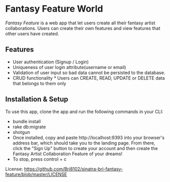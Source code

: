 # Fantasy Feature World

*Fantasy Feature* is a web app that let users create all their fantasy artist collaborations. Users can create their own features and view features that other users have created.

## Features 

* User authentication (Signup / Login)
* Uniqueness of user login attribute(username or email)
* Validation of user input so bad data cannot be persisted to the database.
* CRUD functionality
      *  Users can CREATE, READ, UPDATE or DELETE data that belongs to them only

## Installation & Setup

To use this app, clone the app and run the following commands in your CLI:

* bundle install
* rake db:migrate
* shotgun
* Once installed, copy and paste http://localhost:9393 into your browser's address bar, which should take you to the landing page. From there, click the "Sign Up" button to create your account and then create the Fantasy Artist Collaboration Feature of your dreams!
* To stop, press control + c

License: https://github.com/Bri8102/sinatra-bri-fantasy-feature/blob/master/LICENSE
